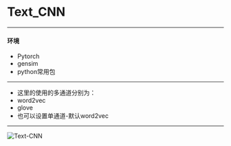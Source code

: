 # Text_CNN
******************
#### 环境
* Pytorch
* gensim
* python常用包
*************
* 这里的使用的多通道分别为：
* word2vec
* glove
* 也可以设置单通道-默认word2vec  
******************************
![Text-CNN](https://github.com/huangqianfei0916/Text_CNN/blob/master/1%20.jpg)
